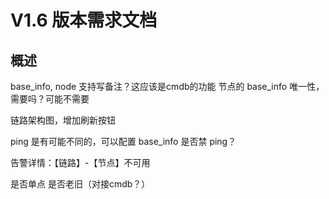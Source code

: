 # V1.6 版本需求文档

## 概述


base_info, node 支持写备注？这应该是cmdb的功能
节点的 base_info 唯一性，需要吗？可能不需要

链路架构图，增加刷新按钮

ping 是有可能不同的，可以配置 base_info 是否禁 ping？

告警详情：【链路】-【节点】不可用

是否单点
是否老旧（对接cmdb？）